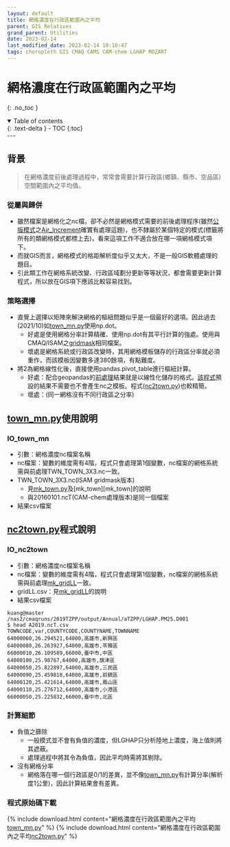 ```yaml
---
layout: default
title: 網格濃度在行政區範圍內之平均
parent: GIS Relatives
grand_parent: Utilities
date: 2023-02-14
last_modified_date: 2023-02-14 10:18:47
tags: choropleth GIS CMAQ CAMS CAM-chem LGHAP MOZART
---
```


# 網格濃度在行政區範圍內之平均

{: .no_toc }

<details open markdown="block">
  <summary>
    Table of contents
  </summary>
  {: .text-delta }
- TOC
{:toc}
</details>
---

## 背景

> 在網格濃度前後處理過程中，常常會需要計算行政區(鄉鎮、縣市、空品區)空間範圍內之平均值。

### 從屬與歸併

- 雖然檔案是網格化之nc檔，卻不必然是網格模式需要的前後處理程序(雖然[公版模式](../../GridModels/TWNEPA_RecommCMAQ/post_process/4.Air_Increment.md)之[Air_Increment][Air_Increment]確實有處理這題)，也不隸屬於某個特定的模式(標籤將所有的類網格模式都標上去)，看來這項工作不適合放在哪一項網格模式項下。
- 而就GIS而言，網格模式的格距解析度似乎又太大，不是一般GIS軟體處理的題目。
- 引此類工作在網格系統改變、行政區域劃分更新等等狀況，都會需要更新計算程式，所以放在GIS項下應該比較容易找到。

### 策略選擇

- 直覺上選擇以矩陣來解決網格的樞紐問題似乎是一個最好的選項。因此過去(2021/10)如[town_mn.py][town_mn.py]使用np.dot。
  - 好處是使用網格分率計算精確、使用np.dot有其平行計算的強處。使用與CMAQ/ISAM之[gridmask](../../GridModels/ISAM/run_isamMM_RR_DM.md)相同檔案。
  - 壞處是網格系統或行政區改變時，其用網格模板儲存的行政區分率就必須重作，而該模板因變數多達380餘項，有點難度。
- 將2為網格線性化後，直接使用pandas.pivot_table進行樞紐計算。
  - 好處：配合geopandas的[前處理](mk_gridLL)結果就是以線性化儲存的格式。[該程式][mk_gridLL]預設的結果不需要也不會產生nc之模板。程式([nc2town.py][nc2town.py])也較精簡。
  - 壞處：(同一網格沒有不同行政區之分率)

## [town_mn.py][town_mn.py]使用說明

### IO_town_mn

- 引數：網格濃度nc檔案名稱
- nc檔案：變數的維度需有4階，程式只會處理第1個變數，nc檔案的網格系統需與前處理TWN_TOWN_3X3.nc一致。
- TWN_TOWN_3X3.nc(ISAM gridmask版本)
  - 見[mk_town.py][1]及[mk_town][mk_town]的說明
  - 與20160101.ncT(CAM-chem處理版本)是同一個檔案
- 結果csv檔案

## [nc2town.py][nc2town.py]程式說明

### IO_nc2town

- 引數：網格濃度nc檔案名稱
- nc檔案：變數的維度需有4階，程式只會處理第1個變數，nc檔案的網格系統需與前處理[mk_gridLL][mk_gridLL]一致。
- gridLL.csv：見[mk_gridLL][mk_gridLL]的說明
- 結果csv檔案

```csv
kuang@master /nas2/cmaqruns/2019TZPP/output/Annual/aTZPP/LGHAP.PM25.D001
$ head A2019.ncT.csv
TOWNCODE,var,COUNTYCODE,COUNTYNAME,TOWNNAME
64000060,26.294521,64000,高雄市,新興區
64000080,26.263927,64000,高雄市,苓雅區
66000010,26.109589,66000,臺中市,中區
64000100,25.98767,64000,高雄市,旗津區
64000050,25.822897,64000,高雄市,三民區
64000090,25.459818,64000,高雄市,前鎮區
64000120,25.421614,64000,高雄市,鳳山區
64000110,25.276712,64000,高雄市,小港區
66000050,25.225832,66000,臺中市,北區
```

### 計算細節

- 負值之篩除
  - 一般模式並不會有負值的濃度，但LGHAP只分析陸地上濃度，海上值則將其遮蔽。
  - 處理過程中將其令為負值，因此平均時需將其剔除。
- 沒有網格分率
  - 網格落在哪一個行政區是0/1的差異，並不像[town_mn.py][town_mn.py]有計算分率(解析度1公里)，因此計算結果會有差異。

### 程式原始碼下載

{% include download.html content="網格濃度在行政區範圍內之平均[town_mn.py][town_mn.py]" %}
{% include download.html content="網格濃度在行政區範圍內之平均[nc2town.py][nc2town.py]" %}

[Air_Increment]:  "空品增量模擬工具(Air_Increment_tool)-縣市最大值分析"
[town_mn.py]: https://github.com/sinotec2/Focus-on-Air-Quality/blob/main/utilities/GIS/town_mn.py "網格濃度在行政區範圍內之平均"
[mk_gridLL]: mk_gridLL "行政區範圍格點化"
[nc2town.py]: https://github.com/sinotec2/Focus-on-Air-Quality/blob/main/utilities/GIS/nc2town.py "網格濃度在行政區範圍內之平均nc2town.py"
[1]: https://github.com/sinotec2/Focus-on-Air-Quality/blob/main/AQana/GAQuality/NCAR_ACOM/CAM_pys/mk_town.py "mk_town.py"
